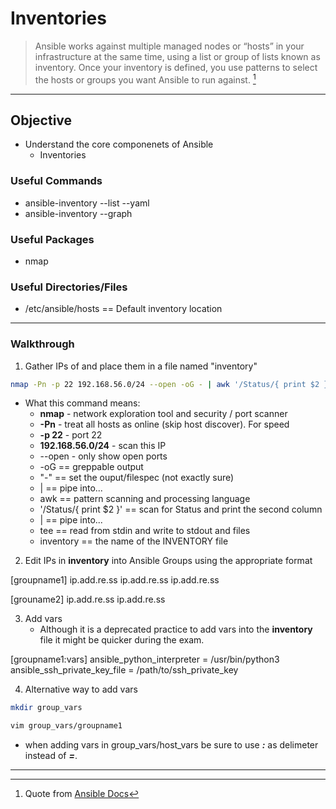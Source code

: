# Inventories

> Ansible works against multiple managed nodes or “hosts” in your infrastructure at the same time, using a list or group of lists known as inventory. Once your inventory is defined, you use patterns to select the hosts or groups you want Ansible to run against. [^inventory]

---

## Objective
- Understand the core componenets of Ansible
	- Inventories


### Useful Commands

* ansible-inventory --list --yaml
* ansible-inventory --graph


### Useful Packages
* nmap

### Useful Directories/Files
* /etc/ansible/hosts == Default inventory location

---

### Walkthrough

1. Gather IPs of and place them in a file named "inventory"

```zsh
nmap -Pn -p 22 192.168.56.0/24 --open -oG - | awk '/Status/{ print $2 }' | tee inventory
```
- What this command means:
	- **nmap** - network exploration tool and security / port scanner
	- **-Pn** - treat all hosts as online (skip host discover). For speed
	- **-p 22** - port 22
	- **192.168.56.0/24** - scan this IP
	- --open - only show open ports
	- -oG ==  greppable output
	- "-" ==  set the ouput/filespec (not exactly sure)
	- | == pipe into...
	- awk == pattern scanning and processing language
	- '/Status/{ print $2 }' == scan for Status and print the second column
	- | == pipe into...
	- tee == read from stdin and write to stdout and files
	- inventory == the name of the INVENTORY file

2. Edit IPs in **inventory** into Ansible Groups using the appropriate format

[groupname1]
ip.add.re.ss
ip.add.re.ss
ip.add.re.ss


[grouname2]
ip.add.re.ss
ip.add.re.ss


3. Add vars
	- Although it is a deprecated practice to add vars into the **inventory** file it might be quicker during the exam.

[groupname1:vars]
ansible_python_interpreter = /usr/bin/python3
ansible_ssh_private_key_file = /path/to/ssh_private_key


4. Alternative way to add vars

```zsh
mkdir group_vars
```

```zsh
vim group_vars/groupname1
```
* when adding vars in group_vars/host_vars be sure to use ***:*** as delimeter instead of ***=***.
























---
[^inventory]: Quote from [Ansible Docs](https://docs.ansible.com/ansible/latest/user_guide/intro_inventory.html)

